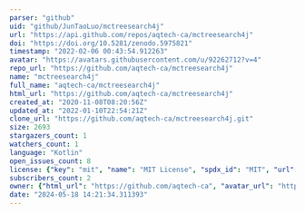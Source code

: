 ```yaml
---
parser: "github"
uid: "github/JunTaoLuo/mctreesearch4j"
url: "https://api.github.com/repos/aqtech-ca/mctreesearch4j"
doi: "https://doi.org/10.5281/zenodo.5975821"
timestamp: "2022-02-06 00:43:54.912263"
avatar: "https://avatars.githubusercontent.com/u/92262712?v=4"
repo_url: "https://github.com/aqtech-ca/mctreesearch4j"
name: "mctreesearch4j"
full_name: "aqtech-ca/mctreesearch4j"
html_url: "https://github.com/aqtech-ca/mctreesearch4j"
created_at: "2020-11-08T08:20:56Z"
updated_at: "2022-01-10T22:54:21Z"
clone_url: "https://github.com/aqtech-ca/mctreesearch4j.git"
size: 2693
stargazers_count: 1
watchers_count: 1
language: "Kotlin"
open_issues_count: 8
license: {"key": "mit", "name": "MIT License", "spdx_id": "MIT", "url": "https://api.github.com/licenses/mit", "node_id": "MDc6TGljZW5zZTEz"}
subscribers_count: 2
owner: {"html_url": "https://github.com/aqtech-ca", "avatar_url": "https://avatars.githubusercontent.com/u/92262712?v=4", "login": "aqtech-ca", "type": "Organization"}
date: "2024-05-18 14:21:34.311393"
---
```


